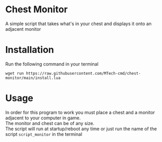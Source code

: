 # Chest Monitor
A simple script that takes what's in your chest and displays it onto an adjacent monitor

# Installation
Run the following command in your terminal
```shell
wget run https://raw.githubusercontent.com/MTech-cmd/chest-monitor/main/install.lua
```

# Usage
In order for this program to work you must place a chest and a monitor adjacent to your computer in game.\
The monitor and chest can be of any size.\
The script will run at startup/reboot any time or just run the name of the script `script_monitor` in the terminal
